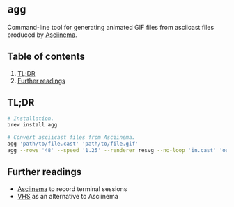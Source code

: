 # `agg`

Command-line tool for generating animated GIF files from asciicast files produced by [Asciinema].

## Table of contents <!-- omit in toc -->

1. [TL;DR](#tldr)
1. [Further readings](#further-readings)

## TL;DR

```sh
# Installation.
brew install agg

# Convert asciicast files from Asciinema.
agg 'path/to/file.cast' 'path/to/file.gif'
agg --rows '48' --speed '1.25' --renderer resvg --no-loop 'in.cast' 'out.gif'
```

## Further readings

- [Asciinema] to record terminal sessions
- [VHS] as an alternative to Asciinema

<!--
  References
  -->

<!-- Knowledge base -->
[asciinema]: asciinema.md
[vhs]: vhs.md
